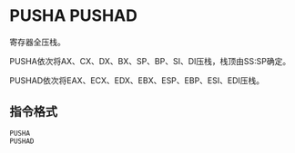 # PUSHA PUSHAD

寄存器全压栈。

PUSHA依次将AX、CX、DX、BX、SP、BP、SI、DI压栈，栈顶由SS:SP确定。

PUSHAD依次将EAX、ECX、EDX、EBX、ESP、EBP、ESI、EDI压栈。

## 指令格式
```
PUSHA
PUSHAD
```